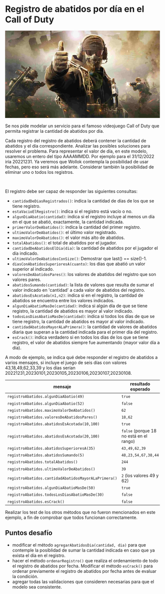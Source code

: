 # Registro de abatidos por día en el Call of Duty
![Portada](portadaCOD.png)

Se nos pide modelar un servicio para el famoso videojuego Call of Duty que permita registrar la cantidad de abatidos 
por día. 

Cada registro del registro de abatidos deberá contener la cantidad de abatidos y el día correspondiente. Analizar las 
posibles soluciones para resolver el problema. 
Para representar el valor de día, en este modelo, usaremos un entero del tipo AAAAMMDD. Por ejemplo para el 31/12/2022
 iría 20221231. Ya veremos que Wollok contempla la posibilidad de usar fechas, pero eso será más adelante. 
Considerar también la posibilidad de eliminar uno o todos los registros.

<br>

El registro debe ser capaz de responder las siguientes consultas:
- `cantidadDeDiasRegistrados()`: indica la cantidad de días de los que se tiene registro.
- `estaVacioElRegistro()`: indica si el registro está vacío o no.
- `algunDiaAbatio(cantidad)`: indica si el registro incluye al menos un día en el que se abatió, exactamente, la 
cantidad indicada.
- `primerValorDeAbatidos()`: indica la cantidad del primer registro.
- `ultimoValorDeAbatidos()`: el último valor registrado.  
- `maximoValorDeAbatidos()`: el valor más alto de abatidos.
- `totalAbatidos()`: el total de abatidos por el jugador.
- `cantidadDeAbatidosElDia(dia)`: la cantidad de abatidos por el jugador el día indicado.
- `ultimoValorDeAbatidosConSize()`: Demostrar que last() == size()-1.
- `diasConAbatidosSuperioresA(cuanto)`: los dias que abatió un valor superior al indicado.
- `valoresDeAbatidosPares()`: los valores de abatidos del registro que son valores pares.
- `abatidosSumando(cantidad)`: la lista de valores que resulta de sumar el valor indicado en 'cantidad' a cada valor
 de abatidos del registro. 
- `abatidosEsAcotada(n1,n2)`: indica si en el registro, la cantidad de abatidos se encuentra entre los valores 
indicados.
- `algunDiaAbatioMasDe(cantidad)`: indica si algún día de que se tiene registro, la cantidad de abatidos es mayor 
al valor indicado.
- `todosLosDiasAbatioMasDe(cantidad)`: indica si todos los días de que se tiene registro, la cantidad de abatidos 
es mayor al valor indicado.
- `cantidadAbatidosMayorALaPrimera()`: la cantidad de valores de abatidos diaria que superan a la cantidad indicada 
para el primer día del registro.
- `esCrack()`: indica verdadero si en todos los días de los que se tiene registro, el valor de abatidos siempre fue 
aumentando (mayor valor día a día).

A modo de ejemplo, se indica qué debe responder el registro de abatidos a varios mensajes, si incluye el juego de 
seis días con valores 43,18,49,62,33,39 y los días serían 20221231,20230101,20230105,20230106,20230107,20230108.
 
| mensaje | resultado esperado | 
| --- | --- |
| `registroAbatidos.algunDiaAbatio(49)` | `true` |
| `registroAbatidos.algunDiaAbatio(52)` | `false` |
| `registroAbatidos.maximoValorDeAbatidos()` | `62` |
| `registroAbatidos.valoresDeAbatidosPares()` | `18,62` |
| `registroAbatidos.abatidosEsAcotada(10,100)` | `true` |
| `registroAbatidos.abatidosEsAcotada(20,100)` | `false` (porque 18 no está en el rango) |
| `registroAbatidos.abatidosSuperioresA(35)` | `43,49,62,39` |
| `registroAbatidos.abatidosSumando(5)` | `48,23,54,67,38,44` |
| `registroAbatidos.totalAbatidos()` | `244` |
| `registroAbatidos.ultimoValorDeAbatidos()` | `39` |
| `registroAbatidos.cantidadAbatidosMayorALaPrimera()` | `2` (los valores 49 y 62) |
| `registroAbatidos.algunDiaAbatioMasDe(50)` | `true` |
| `registroAbatidos.todosLosDiasAbatioMasDe(30)` | `false` |
| `registroAbatidos.esCrack()` | `false` |

Realizar los test de los otros métodos que no fueron mencionados en este ejemplo, a fin de comprobar que todos 
funcionan correctamente.

## Puntos desafío

- modificar el método `agregarAbatidosDia(cantidad, dia)` para que contemple la posiblidad de sumar la cantidad 
indicada en caso que ya exista el día en el registro.
- hacer el método `ordenarRegistro()` que realiza el ordenamiento de todo el registro de abatidos por fecha. 
Modificar el método `esCrack()` para ordenar previamente el registro de abatidos por fecha antes de evaluar la 
condición. 
- agregar todas las validaciones que consideren necesarias para que el modelo sea consistente. 
